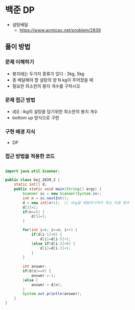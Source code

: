 # 백준 DP
- 설탕배달
    - https://www.acmicpc.net/problem/2839

## 풀이 방법
### 문제 이해하기
- 봉지에는 두가지 종류가 있다 : 3kg, 5kg 
- 총 배달해야 할 설탕의 양 N kg이 주어졌을 때
- 필요한 최소한의 봉지 개수를 구하시오

### 문제 접근 방법
- d[i] : ikg의 설탕을 담기위한 최소한의 봉지 개수
- bottom up 방식으로 구현 
### 구현 배경 지식
- DP
### 접근 방법을 적용한 코드
```java

import java.util.Scanner;

public class boj_2839_2 {
	static int[] d;
	public static void main(String[] args) {
		Scanner sc = new Scanner(System.in);
		int n = sc.nextInt();
		d = new int[n+1];  // nkg을 배달하기까지 최소 이동 횟수
		d[3]=1;
		if(n>=5) {
			d[5]=1;
		}

		for(int i=6; i<=n; i++) {
			if(d[i-5]>0) {
				d[i]=d[i-5]+1;
			}else if(d[i-3]>0) {
				d[i]=d[i-3]+1;
			}
		}
		
		int answer;
		if(d[n]==0) {
			answer =-1;
		}else {
			answer = d[n];
		}
		System.out.println(answer);
	}
}

```


